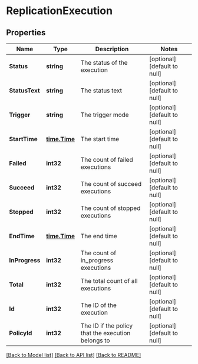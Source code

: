 # ReplicationExecution

## Properties
Name | Type | Description | Notes
------------ | ------------- | ------------- | -------------
**Status** | **string** | The status of the execution | [optional] [default to null]
**StatusText** | **string** | The status text | [optional] [default to null]
**Trigger** | **string** | The trigger mode | [optional] [default to null]
**StartTime** | [**time.Time**](time.Time.md) | The start time | [optional] [default to null]
**Failed** | **int32** | The count of failed executions | [optional] [default to null]
**Succeed** | **int32** | The count of succeed executions | [optional] [default to null]
**Stopped** | **int32** | The count of stopped executions | [optional] [default to null]
**EndTime** | [**time.Time**](time.Time.md) | The end time | [optional] [default to null]
**InProgress** | **int32** | The count of in_progress executions | [optional] [default to null]
**Total** | **int32** | The total count of all executions | [optional] [default to null]
**Id** | **int32** | The ID of the execution | [optional] [default to null]
**PolicyId** | **int32** | The ID if the policy that the execution belongs to | [optional] [default to null]

[[Back to Model list]](../README.md#documentation-for-models) [[Back to API list]](../README.md#documentation-for-api-endpoints) [[Back to README]](../README.md)


